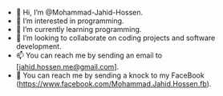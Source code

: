 - 👋 Hi, I’m @Mohammad-Jahid-Hossen.
- 👀 I’m interested in programming.
- 🌱 I’m currently learning programming.
- 💞️ I’m looking to collaborate on coding projects and software development.
- 📫 You can reach me by sending an email to [jahid.hossen.me@gmail.com].
- 💬 You can reach me by sending a knock to my FaceBook (https://www.facebook.com/Mohammad.Jahid.Hossen.fb).


<!---
Mohammad-Jahid-Hossen/Mohammad-Jahid-Hossen is a ✨ special ✨ repository because its `README.md` (this file) appears on your GitHub profile.
You can click the Preview link to take a look at your changes.
--->
